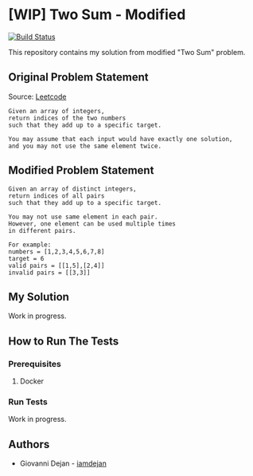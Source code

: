# [WIP] Two Sum - Modified

[![Build Status](https://travis-ci.org/iamdejan/rust-two-sum-modified.svg?branch=master)](https://travis-ci.org/iamdejan/rust-two-sum-modified)

This repository contains my solution from modified "Two Sum" problem.

## Original Problem Statement

Source: [Leetcode](https://leetcode.com/problems/two-sum/)

```
Given an array of integers,
return indices of the two numbers
such that they add up to a specific target.

You may assume that each input would have exactly one solution,
and you may not use the same element twice.
```

## Modified Problem Statement

```
Given an array of distinct integers,
return indices of all pairs
such that they add up to a specific target.

You may not use same element in each pair.
However, one element can be used multiple times
in different pairs.

For example:
numbers = [1,2,3,4,5,6,7,8]
target = 6
valid pairs = [[1,5],[2,4]]
invalid pairs = [[3,3]]
```

## My Solution

Work in progress.

<!--- My solution is located at `src/main.rs` file. -->

## How to Run The Tests

### Prerequisites
1) Docker

### Run Tests

Work in progress.
<!---
You can run from terminal:
```
docker-compose up
```
-->
## Authors
- Giovanni Dejan - [iamdejan](https://github.com/iamdejan)
